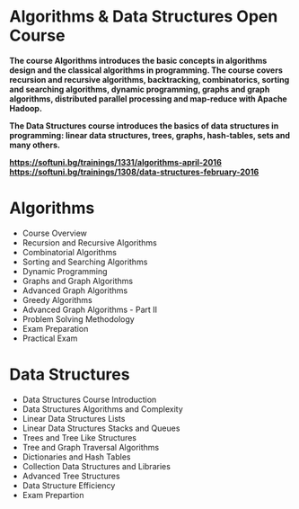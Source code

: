 # Algorithms & Data Structures Open Course
**The course Algorithms introduces the basic concepts in algorithms design and the classical algorithms in programming. The course covers recursion and recursive algorithms, backtracking, combinatorics, sorting and searching algorithms, dynamic programming, graphs and graph algorithms, distributed parallel processing and map-reduce with Apache Hadoop.**

**The Data Structures course introduces the basics of data structures in programming: linear data structures, trees, graphs, hash-tables, sets and many others.**

**https://softuni.bg/trainings/1331/algorithms-april-2016**
**https://softuni.bg/trainings/1308/data-structures-february-2016**

# Algorithms

- Course Overview
- Recursion and Recursive Algorithms
- Combinatorial Algorithms
- Sorting and Searching Algorithms
- Dynamic Programming
- Graphs and Graph Algorithms
- Advanced Graph Algorithms
- Greedy Algorithms
- Advanced Graph Algorithms - Part II
- Problem Solving Methodology
- Exam Preparation
- Practical Exam

# Data Structures

- Data Structures Course Introduction
- Data Structures Algorithms and Complexity
- Linear Data Structures Lists
- Linear Data Structures Stacks and Queues
- Trees and Tree Like Structures
- Tree and Graph Traversal Algorithms
- Dictionaries and Hash Tables
- Collection Data Structures and Libraries
- Advanced Tree Structures
- Data Structure Efficiency
- Exam Prepartion

